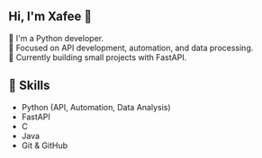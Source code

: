 ## Hi, I'm Xafee 👋

🚀 I'm a Python developer.  
🔹 Focused on API development, automation, and data processing.  
🔹 Currently building small projects with FastAPI.  

## 🚀 Skills
- Python (API, Automation, Data Analysis)  
- FastAPI
- C
- Java
- Git & GitHub


<!--
**Xafee-17/Xafee-17** is a ✨ _special_ ✨ repository because its `README.md` (this file) appears on your GitHub profile.

Here are some ideas to get you started:

- 🔭 I’m currently working on ...
- 🌱 I’m currently learning ...
- 👯 I’m looking to collaborate on ...
- 🤔 I’m looking for help with ...
- 💬 Ask me about ...
- 📫 How to reach me: ...
- 😄 Pronouns: ...
- ⚡ Fun fact: ...
-->
